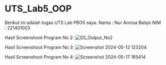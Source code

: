 # UTS_Lab5_OOP

Berikut ini adalah tugas UTS Lab PBO5 saya.
Nama  : Nur Annisa Balqis
NIM   : 221401003

Hasil Screenshoot Program No 2:
![SS_Output_No2](https://github.com/DP5-NurAnnisaBalqis-003/UTS_Lab5_OOP/assets/114504718/d527b275-2038-4dc4-827f-6fa6204de4de) 

Hasil Screenshoot Program No 3:
![Screenshot 2024-05-12 123204](https://github.com/DP5-NurAnnisaBalqis-003/UTS_Lab5_OOP/assets/114504718/01308cb4-83fe-48de-a194-6df3207a580b)

Hasil Screenshoot Program No 4:
![Screenshot 2024-05-17 165414](https://github.com/DP5-NurAnnisaBalqis-003/UTS_Lab5_OOP/assets/114504718/e420470e-fd9c-41dc-9cae-427f1d761f3f)


